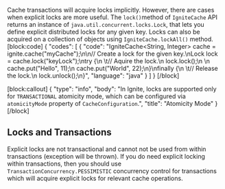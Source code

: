 Cache transactions will acquire locks implicitly. However, there are cases when explicit locks are more useful. The `lock()`method of `IgniteCache` API returns an instance of `java.util.concurrent.locks.Lock`, that lets you define explicit distributed locks for any given key. Locks can also be acquired on a collection of objects using `IgniteCache.lockAll()` method.
[block:code]
{
  "codes": [
    {
      "code": "IgniteCache<String, Integer> cache = ignite.cache(\"myCache\");\n\n// Create a lock for the given key.\nLock lock = cache.lock(\"keyLock\");\ntry {\n  \t// Aquire the lock.\n    lock.lock();\n  \n    cache.put(\"Hello\", 11);\n    cache.put(\"World\", 22);\n}\nfinally {\n  \t// Release the lock.\n    lock.unlock();\n}",
      "language": "java"
    }
  ]
}
[/block]

[block:callout]
{
  "type": "info",
  "body": "In Ignite, locks are supported only for `TRANSACTIONAL` atomicity mode, which can be configured via `atomicityMode` property of `CacheConfiguration`.",
  "title": "Atomicity Mode"
}
[/block]
## Locks and Transactions
Explicit locks are not transactional and cannot not be used from within transactions (exception will be thrown). If you do need explicit locking within transactions, then you should use `TransactionConcurrency.PESSIMISTIC` concurrency control for transactions which will acquire explicit locks for relevant cache operations.